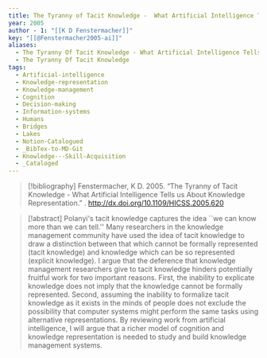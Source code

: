```yaml
---
title: The Tyranny of Tacit Knowledge -  What Artificial Intelligence Tells us About Knowledge Representation
year: 2005
author - 1: "[[K D Fenstermacher]]"
key: "[[@Fenstermacher2005-ai]]"
aliases:
  - The Tyranny Of Tacit Knowledge - What Artificial Intelligence Tells Us About Knowledge Representation
  - The Tyranny Of Tacit Knowledge
tags:
  - Artificial-intelligence
  - Knowledge-representation
  - Knowledge-management
  - Cognition
  - Decision-making
  - Information-systems
  - Humans
  - Bridges
  - Lakes
  - Notion-Catalogued
  - _BibTex-to-MD-Git
  - Knowledge---Skill-Acquisition
  - _Cataloged
---
```


> [!bibliography]
> Fenstermacher, K D. 2005. “The Tyranny of Tacit Knowledge -  What Artificial Intelligence Tells us About Knowledge Representation.” . http://dx.doi.org/10.1109/HICSS.2005.620

> [!abstract]
> Polanyi's tacit knowledge captures the idea ``we can know more than we can tell.'' Many researchers in the knowledge management community have used the idea of tacit knowledge to draw a distinction between that which cannot be formally represented (tacit knowledge) and knowledge which can be so represented (explicit knowledge). I argue that the deference that knowledge management researchers give to tacit knowledge hinders potentially fruitful work for two important reasons. First, the inability to explicate knowledge does not imply that the knowledge cannot be formally represented. Second, assuming the inability to formalize tacit knowledge as it exists in the minds of people does not exclude the possibility that computer systems might perform the same tasks using alternative representations. By reviewing work from artificial intelligence, I will argue that a richer model of cognition and knowledge representation is needed to study and build knowledge management systems.